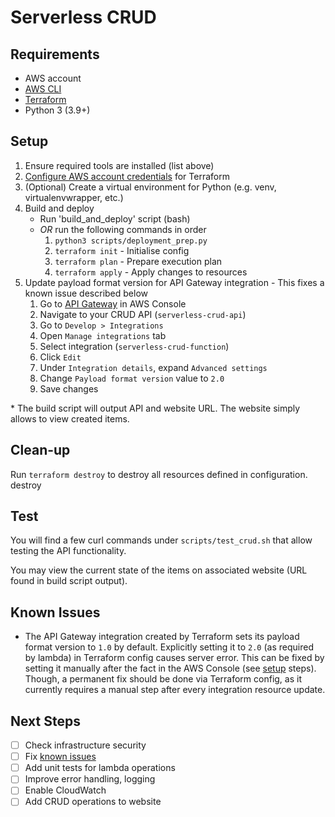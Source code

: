 # Serverless CRUD

## Requirements

* AWS account
* [AWS CLI](https://aws.amazon.com/cli/)
* [Terraform](https://developer.hashicorp.com/terraform/install)
* Python 3 (3.9+)

## Setup

1. Ensure required tools are installed (list above)
2. [Configure AWS account credentials](https://registry.terraform.io/providers/hashicorp/aws/latest/docs#authentication-and-configuration) for Terraform
3. (Optional) Create a virtual environment for Python (e.g. venv, virtualenvwrapper, etc.)
4. Build and deploy
   * Run 'build_and_deploy' script (bash)
   * *OR* run the following commands in order
      1. `python3 scripts/deployment_prep.py`
      2. `terraform init` - Initialise config
      3. `terraform plan` - Prepare execution plan
      4. `terraform apply` - Apply changes to resources
5. Update payload format version for API Gateway integration - This fixes a known issue
described below
   1. Go to [API Gateway](console.aws.amazon.com/apigateway) in AWS Console
   2. Navigate to your CRUD API (`serverless-crud-api`)
   3. Go to `Develop > Integrations`
   4. Open `Manage integrations` tab
   5. Select integration (`serverless-crud-function`)
   6. Click `Edit`
   7. Under `Integration details`, expand `Advanced settings`
   8. Change `Payload format version` value to `2.0`
   9. Save changes
  
\* The build script will output API and website URL. The website simply allows to view created
items.

## Clean-up

Run `terraform destroy` to destroy all resources defined in configuration.
destroy

## Test

You will find a few curl commands under `scripts/test_crud.sh` that allow testing the API functionality.

You may view the current state of the items on associated website (URL found in build script
output).

## Known Issues

* The API Gateway integration created by Terraform sets its payload format version to `1.0` by
default. Explicitly setting it to `2.0` (as required by lambda) in Terraform config causes
server error. This can be fixed by setting it manually after the fact in the AWS Console (see
[setup](#setup) steps). Though, a permanent fix should be done via Terraform config, as it
currently requires a manual step after every integration resource update.

## Next Steps

- [ ] Check infrastructure security
- [ ] Fix [known issues](#known-issues)
- [ ] Add unit tests for lambda operations
- [ ] Improve error handling, logging
- [ ] Enable CloudWatch
- [ ] Add CRUD operations to website
